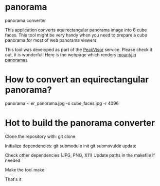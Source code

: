 # panorama
panorama converter

This application converts equirectangular panorama image into 6 cube faces. This tool might be very handy when you need to prepare a cube panorama for most of web panorama viewers. 

This tool was developed as part of the [PeakVisor](http://peakvisor.com "PeakVisor") service. Please check it out, it is wonderful! Here is the webpage which renders [mountain panoramas](http://peakvisor.com/panorama.html "Mountain Panoramas")

# How to convert an equirectangular panorama?

panorama -i er_panorama.jpg -o cube_faces.jpg -r 4096

# Hot to build the panorama converter

Clone the repository with:
git clone

Initialize dependencies:
git submodule init
git submovulde update

Check other dependencies (JPG, PNG, X11)
Update paths in the makefile if needed

Make the tool
make

That's it